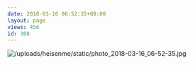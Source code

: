 ```yaml
---
date: 2018-03-16 06:52:35+00:00
layout: page
views: 456
id: 308
---
```




![/uploads/heisenme/static/photo_2018-03-16_06-52-35.jpg](/uploads/heisenme/static/photo_2018-03-16_06-52-35.jpg)
